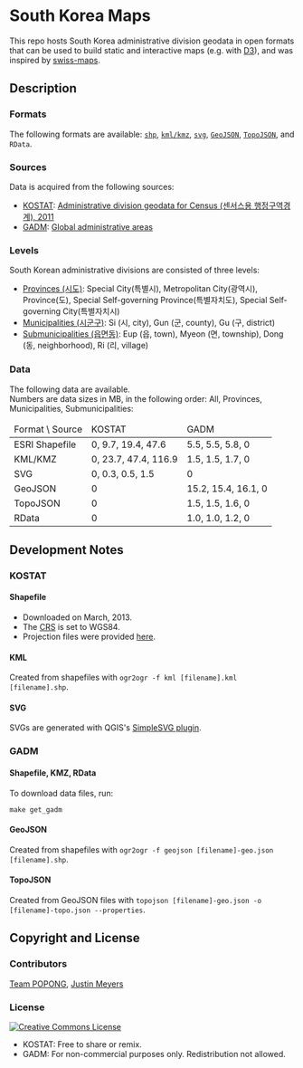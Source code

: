 South Korea Maps
================

This repo hosts South Korea administrative division geodata in open formats that can be used to build static and interactive maps (e.g. with [D3](http://d3js.org)), and was inspired by [swiss-maps](https://github.com/interactivethings/swiss-maps).


## Description
### Formats
The following formats are available: 
[`shp`](http://en.wikipedia.org/wiki/Shapefile),
[`kml/kmz`](http://en.wikipedia.org/wiki/Keyhole_Markup_Language),
[`svg`](http://en.wikipedia.org/wiki/Scalable_Vector_Graphics), 
[`GeoJSON`](http://geojson.org),
[`TopoJSON`](http://github.com/mbostock/topojson), 
and `RData`.

### Sources 
Data is acquired from the following sources:

- [KOSTAT](http://kostat.go.kr): [Administrative division geodata for Census (센서스용 행정구역경계), 2011](http://sgis.kostat.go.kr/statbd/statbd_03.vw)
- [GADM](http://www.gadm.org): [Global administrative areas](http://www.gadm.org/country)

### Levels
South Korean administrative divisions are consisted of three levels:

- [Provinces (시도)](http://en.wikipedia.org/wiki/Administrative_divisions_of_South_Korea#Provincial_level_divisions): Special City(특별시), Metropolitan City(광역시), Province(도), Special Self-governing Province(특별자치도), Special Self-governing City(특별자치시)
- [Municipalities (시군구)](http://en.wikipedia.org/wiki/Administrative_divisions_of_South_Korea#Municipal_level_divisions): Si (시, city), Gun (군, county), Gu (구, district)
- [Submunicipalities (읍면동)](http://en.wikipedia.org/wiki/Administrative_divisions_of_South_Korea#Submunicipal_level_divisions): Eup (읍, town), Myeon (면, township), Dong (동, neighborhood), Ri (리, village)

### Data
The following data are available.<br>
Numbers are data sizes in MB, in the following order: All, Provinces, Municipalities, Submunicipalities:

<table>
<thead>
    <tr>
        <td>Format \ Source</td>
        <td>KOSTAT</td>
        <td>GADM</td>
    </tr>
</thead>
<tbody>
    <tr>
        <td>ESRI Shapefile</td>
        <td>0, 9.7, 19.4, 47.6</td>
        <td>5.5, 5.5, 5.8, 0</td>
    </tr>
    <tr>
        <td>KML/KMZ</td>
        <td>0, 23.7, 47.4, 116.9</td>
        <td>1.5, 1.5, 1.7, 0</td>
    </tr>
    <tr>
        <td>SVG</td>
        <td>0, 0.3, 0.5, 1.5</td>
        <td>0</td>
    </tr>
    <tr>
        <td>GeoJSON</td>
        <td>0</td>
        <td>15.2, 15.4, 16.1, 0</td>
    </tr>
    <tr>
        <td>TopoJSON</td>
        <td>0</td>
        <td>1.5, 1.5, 1.6, 0</td>
    </tr>
    <tr>
        <td>RData</td>
        <td>0</td>
        <td>1.0, 1.0, 1.2, 0</td>
    </tr>
</tbody>
</table>

## Development Notes
### KOSTAT
#### Shapefile
- Downloaded on March, 2013.
- The [CRS](http://en.wikipedia.org/wiki/Coordinate_reference_system) is set to WGS84.
- Projection files were provided [here](http://sgis.kostat.go.kr/contents/support/support_01_closeup.jsp?sgis_board_seq=344&code=N).

#### KML
Created from shapefiles with `ogr2ogr -f kml [filename].kml [filename].shp`.

#### SVG
SVGs are generated with QGIS's [SimpleSVG plugin](http://plugins.qgis.org/plugins/simplesvg/).


### GADM
#### Shapefile, KMZ, RData
To download data files, run:

    make get_gadm

#### GeoJSON
Created from shapefiles with `ogr2ogr -f geojson [filename]-geo.json [filename].shp`.

#### TopoJSON
Created from GeoJSON files with `topojson [filename]-geo.json -o [filename]-topo.json --properties`.


## Copyright and License
### Contributors
[Team POPONG](http://en.popong.com), [Justin Meyers](mailto:justinelliotmeyers@gmail.com)

### License
<a rel="license" href="http://creativecommons.org/licenses/by/3.0/"><img alt="Creative Commons License" style="border-width:0" src="http://i.creativecommons.org/l/by/3.0/88x31.png" /></a>

- KOSTAT: Free to share or remix.
- GADM:  For non-commercial purposes only. Redistribution not allowed.
